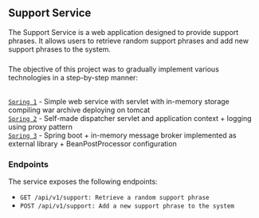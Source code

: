 ## Support Service
The Support Service is a web application designed to provide support phrases.
It allows users to retrieve random support phrases and add new support phrases to the system.

###
The objective of this project was to gradually implement various technologies in a step-by-step manner: 

<br><a href='https://github.com/Muryginds/help-service/pull/1'>`Spring 1`</a> - 
Simple web service with servlet with in-memory storage compiling war archive deploying on tomcat
<br><a href='https://github.com/Muryginds/help-service/pull/2'>`Spring 2`</a> - 
Self-made dispatcher servlet and application context + logging using proxy pattern
<br><a href='https://github.com/Muryginds/help-service/pull/3'>`Spring 3`</a> -
Spring boot + in-memory message broker implemented as external library + BeanPostProcessor configuration

### Endpoints
The service exposes the following endpoints:

- `GET /api/v1/support: Retrieve a random support phrase`
- `POST /api/v1/support: Add a new support phrase to the system`
